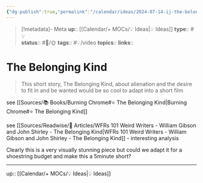 ```yaml
---
{"dg-publish":true,"permalink":"/calendar/ideas/2024-07-14-ij-the-belonging-kind/","title":"The Belonging Kind"}
---
```


> [!metadata]- Meta
> **up**:: [[Calendar/+ MOCs/💡 Ideas\|💡 Ideas]]
> **type**:: #💡  
> **status**:: #📝/🌞
> **tags**:: #💡/video
> **topics**:: 
> **links**::

# The Belonging Kind

> This short story, The Belonging Kind, about alienation and the desire to fit in and be wanted would be so cool to adapt into a short film

see [[Sources/📚 Books/Burning Chrome#⭐️ The Belonging Kind\|Burning Chrome#⭐️ The Belonging Kind]]

see [[Sources/Readwise/📰 Articles/WFRs 101 Weird Writers - William Gibson and John Shirley - The Belonging Kind\|WFRs 101 Weird Writers - William Gibson and John Shirley - The Belonging Kind]] - interesting analysis 

Clearly this is a very visually stunning piece but could we adapt it for a shoestring budget and make this a 5minute short?


---
up:: [[Calendar/+ MOCs/💡 Ideas\|💡 Ideas]]

